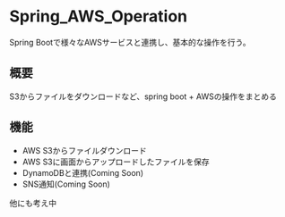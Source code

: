 # Spring_AWS_Operation
Spring Bootで様々なAWSサービスと連携し、基本的な操作を行う。

## 概要
S3からファイルをダウンロードなど、spring boot + AWSの操作をまとめる

## 機能
- AWS S3からファイルダウンロード
- AWS S3に画面からアップロードしたファイルを保存
- DynamoDBと連携(Coming Soon)
- SNS通知(Coming Soon)

他にも考え中
